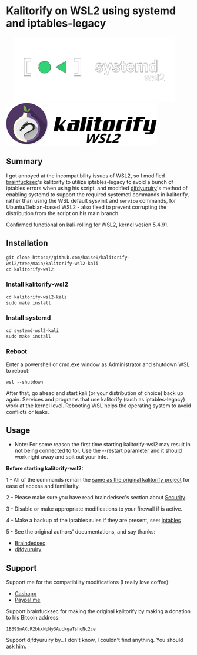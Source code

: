 # Kalitorify on WSL2 using systemd and iptables-legacy


<img src="systemd-wsl2-kali/logo.png" width="440" hspace="20"/> <img src="kalitorify-wsl2-kali/logo.png" width="410"/> 


## Summary 
I got annoyed at the incompatibility issues of WSL2, so I modified [brainfucksec](https://github.com/brainfucksec/)'s kalitorify to utilize iptables-legacy to avoid a bunch of iptables errors when using his script, and modified [djfdyuruiry](https://gist.github.com/djfdyuruiry/6720faa3f9fc59bfdf6284ee1f41f950)'s method of enabling systemd to support the required systemctl commands in kalitorify, rather than using the WSL default sysvinit and `service` commands, for Ubuntu/Debian-based WSL2 - also fixed to prevent corrupting the distribution from the script on his main branch. 

Confirmed functional on kali-rolling for WSL2, kernel vesion 5.4.91.



## Installation
```
git clone https://github.com/haise0/kalitorify-wsl2/tree/main/kalitorify-wsl2-kali
cd kalitorify-wsl2
```

### Install kalitorify-wsl2
```
cd kalitorify-wsl2-kali
sudo make install
```

### Install systemd
```
cd systemd-wsl2-kali
sudo make install
```

### Reboot
Enter a powershell or cmd.exe window as Administrator and shutdown WSL to reboot:
```
wsl --shutdown
```
After that, go ahead and start kali (or your distribution of choice) back up again. 
Services and programs that use kalitorify (such as iptables-legacy) work at the kernel level. Rebooting WSL helps the operating system to avoid conflicts or leaks.

## Usage

* Note: For some reason the first time starting kalitorify-wsl2 may result in not being connected to tor. Use the --restart parameter and it should work right away and spit out your info.

**Before starting kalitorify-wsl2:**

1 - All of the commands remain the [same as the original kalitorify project]() for ease of access and familiarity.

2 - Please make sure you have read braindedsec's section about [Security](https://github.com/BrainfuckSec/kalitorify#security).

3 - Disable or make appropriate modifications to your firewall if is active.

4 - Make a backup of the iptables rules if they are present, see: [iptables](https://wiki.debian.org/iptables)

5 - See the original authors' documentations, and say thanks:
* [Braindedsec](https://github.com/brainfucksec)
* [djfdyuruiry](https://gist.github.com/djfdyuruiry)


## Support

Support me for the compatibility modifications (I really love coffee):
* [Cashapp](cash.app/$haise0)
* [Paypal.me](paypal.me/haise0)

Support brainfucksec for making the original kalitorify by making a donation to his Bitcoin address:
```
1B39SnAXcR2bkxNpNy3AuckgaTshqNc2ce
```
Support djfdyuruiry by.. I don't know, I couldn't find anything. You should [ask him](https://gist.github.com/djfdyuruiry/6720faa3f9fc59bfdf6284ee1f41f950).
